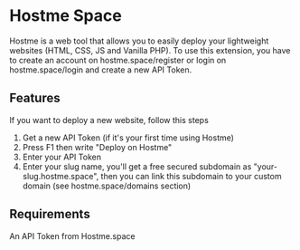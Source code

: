# Hostme Space

Hostme is a web tool that allows you to easily deploy your lightweight websites (HTML, CSS, JS and Vanilla PHP).
To use this extension, you have to create an account on hostme.space/register or login on hostme.space/login and create a new API Token.

## Features

If you want to deploy a new website, follow this steps

1. Get a new API Token (if it's your first time using Hostme)
2. Press F1 then write "Deploy on Hostme"
3. Enter your API Token
4. Enter your slug name, you'll get a free secured subdomain as "your-slug.hostme.space", then you can link this subdomain to your custom domain (see hostme.space/domains section)

## Requirements

An API Token from Hostme.space




